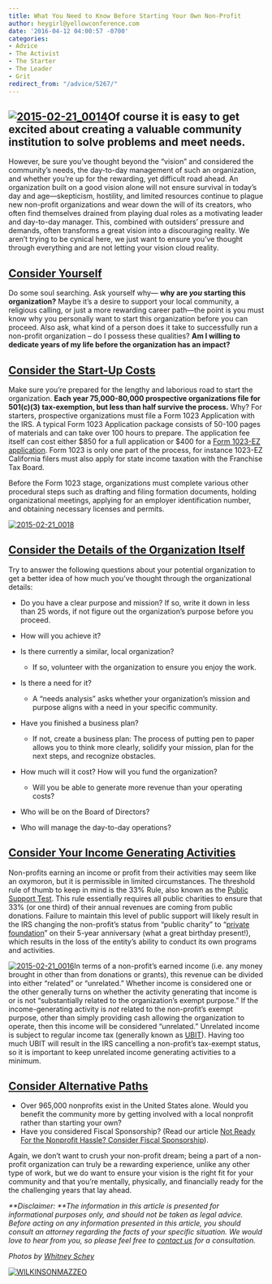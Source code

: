 ```yaml
---
title: What You Need to Know Before Starting Your Own Non-Profit
author: heygirl@yellowconference.com
date: '2016-04-12 04:00:57 -0700'
categories:
- Advice
- The Activist
- The Starter
- The Leader
- Grit
redirect_from: "/advice/5267/"
---
```


## [![2015-02-21_0014](https://yellow-blog-images.imgix.net/2016/04/2015-02-21_0014.jpg)](https://yellow-blog-images.imgix.net/2016/04/2015-02-21_0014.jpg)Of course it is easy to get excited about creating a valuable community institution to solve problems and meet needs.

However, be sure you’ve thought beyond the “vision” and considered the community’s needs, the day-to-day management of such an organization, and whether you’re up for the rewarding, yet difficult road ahead. An organization built on a good vision alone will not ensure survival in today’s day and age—skepticism, hostility, and limited resources continue to plague new non-profit organizations and wear down the will of its creators, who often find themselves drained from playing dual roles as a motivating leader and day-to-day manager. This, combined with outsiders’ pressure and demands, often transforms a great vision into a discouraging reality. We aren’t trying to be cynical here, we just want to ensure you’ve thought through everything and are not letting your vision cloud reality.

## **<u>Consider Yourself</u>**

Do some soul searching. Ask yourself why— **why are _you_ starting this organization?** Maybe it’s a desire to support your local community, a religious calling, or just a more rewarding career path—the point is you must know why you personally want to start this organization before you can proceed. Also ask, what kind of a person does it take to successfully run a non-profit organization – do I possess these qualities? **Am I willing to dedicate years of my life before the organization has an impact?**

## **<u>Consider the Start-Up Costs</u>**

Make sure you’re prepared for the lengthy and laborious road to start the organization. **Each year 75,000-80,000 prospective organizations file for 501(c)(3) tax-exemption, but less than half survive the process.** Why? For starters, prospective organizations must file a Form 1023 Application with the IRS. A typical Form 1023 Application package consists of 50-100 pages of materials and can take over 100 hours to prepare. The application fee itself can cost either $850 for a full application or $400 for a [Form 1023-EZ application](http://wilkinsonmazzeo.com/learn-new-irs-form-1023-ez-designed-help/). Form 1023 is only one part of the process, for instance 1023-EZ California filers must also apply for state income taxation with the Franchise Tax Board.

Before the Form 1023 stage, organizations must complete various other procedural steps such as drafting and filing formation documents, holding organizational meetings, applying for an employer identification number, and obtaining necessary licenses and permits.

[![2015-02-21_0018](https://yellow-blog-images.imgix.net/2016/04/2015-02-21_0018.jpg)](https://yellow-blog-images.imgix.net/2016/04/2015-02-21_0018.jpg)

## **<u>Consider the Details of the Organization Itself</u>**

Try to answer the following questions about your potential organization to get a better idea of how much you’ve thought through the organizational details:

*   Do you have a clear purpose and mission? If so, write it down in less than 25 words, if not figure out the organization’s purpose before you proceed.
*   How will you achieve it?
*   Is there currently a similar, local organization?
    *   If so, volunteer with the organization to ensure you enjoy the work.

*   Is there a need for it?
    *   A “needs analysis” asks whether your organization’s mission and purpose aligns with a need in your specific community.

*   Have you finished a business plan?
    *   If not, create a business plan: The process of putting pen to paper allows you to think more clearly, solidify your mission, plan for the next steps, and recognize obstacles.

*   How much will it cost? How will you fund the organization?
    *   Will you be able to generate more revenue than your operating costs?

*   Who will be on the Board of Directors?
*   Who will manage the day-to-day operations?

## **<u>Consider Your Income Generating Activities</u>**

Non-profits earning an income or profit from their activities may seem like an oxymoron, but it is permissible in limited circumstances. The threshold rule of thumb to keep in mind is the 33% Rule, also known as the [Public Support Test](https://www.irs.gov/Charities-&-Non-Profits/Exempt-Organizations-Annual-Reporting-Requirements-Form-990,-Schedules-A-and-B:-Public-Charity-Support-Test). This rule essentially requires all public charities to ensure that 33% (or one third) of their annual revenues are coming from public donations. Failure to maintain this level of public support will likely result in the IRS changing the non-profit’s status from “public charity” to “[private foundation](http://wilkinsonmazzeo.com/differences-behind-various-non-profit-models/)” on their 5-year anniversary (what a great birthday present!), which results in the loss of the entity’s ability to conduct its own programs and activities.

[![2015-02-21_0016](https://yellow-blog-images.imgix.net/2016/04/2015-02-21_0016.jpg)](https://yellow-blog-images.imgix.net/2016/04/2015-02-21_0016.jpg)In terms of a non-profit’s earned income (i.e. any money brought in other than from donations or grants), this revenue can be divided into either “related” or “unrelated.” Whether income is considered one or the other generally turns on whether the activity generating that income is or is not “substantially related to the organization’s exempt purpose.” If the income-generating activity is _not_ related to the non-profit’s exempt purpose, other than simply providing cash allowing the organization to operate, then this income will be considered “unrelated.” Unrelated income is subject to regular income tax (generally known as [UBIT](https://www.irs.gov/Charities-&-Non-Profits/Unrelated-Business-Income-Tax)). Having too much UBIT will result in the IRS cancelling a non-profit’s tax-exempt status, so it is important to keep unrelated income generating activities to a minimum.

## **<u>Consider Alternative Paths</u>**

*   Over 965,000 nonprofits exist in the United States alone. Would you benefit the community more by getting involved with a local nonprofit rather than starting your own?
*   Have you considered Fiscal Sponsorship? (Read our article [Not Ready For the Nonprofit Hassle? Consider Fiscal Sponsorship](http://wilkinsonmazzeo.com/ready-non-profit-hassle-consider-fiscal-sponsorship/)).

Again, we don’t want to crush your non-profit dream; being a part of a non-profit organization can truly be a rewarding experience, unlike any other type of work, but we do want to ensure your vision is the right fit for your community and that you’re mentally, physically, and financially ready for the the challenging years that lay ahead.

_**Disclaimer: **The information in this article is presented for informational purposes only, and should not be taken as legal advice. Before acting on any information presented in this article, you should consult an attorney regarding the facts of your specific situation. We would love to hear from you, so please feel free to [contact us](http://wilkinsonmazzeo.com/) for a consultation._

_Photos by [Whitney Schey](http://whitneydarling.com/irenepark/)_

[![WILKINSONMAZZEO](https://yellow-blog-images.imgix.net/2016/02/WILKINSONMAZZEO.jpg)](http://wilkinsonmazzeo.com/)

